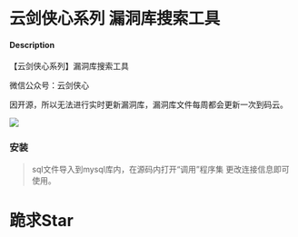 # 云剑侠心系列 漏洞库搜索工具

#### Description
【云剑侠心系列】漏洞库搜索工具

微信公众号：云剑侠心

因开源，所以无法进行实时更新漏洞库，漏洞库文件每周都会更新一次到码云。

![](/258X258.jpg)

### 安装

> sql文件导入到mysql库内，在源码内打开“调用”程序集 更改连接信息即可使用。

# 跪求Star
